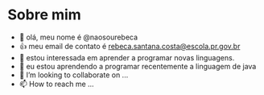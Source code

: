 # Sobre mim

- 👋 olá, meu nome é @naosourebeca 
- :+1: meu email de contato é rebeca.santana.costa@escola.pr.gov.br
- 👀 estou interessada em aprender a programar novas linguagens.
- 🌱 eu estou aprendendo a programar recentemente a linguagem de java
- 💞️ I’m looking to collaborate on ...
- 📫 How to reach me ...

<!---
naosourebeca/naosourebeca is a ✨ special ✨ repository because its `README.md` (this file) appears on your GitHub profile.
You can click the Preview link to take a look at your changes.
--->
